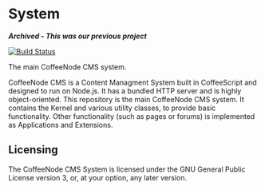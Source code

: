 # System
***Archived - This was our previous project***

[![Build Status](https://travis-ci.org/CoffeeNode-CMS/System.svg?branch=master)](https://travis-ci.org/CoffeeNode-CMS/System)

The main CoffeeNode CMS system.

CoffeeNode CMS is a Content Managment System built in CoffeeScript and designed to run on Node.js.
It has a bundled HTTP server and is highly object-oriented.
This repository is the main CoffeeNode CMS system. It contains the Kernel and various utility classes, to provide basic functionality.
Other functionality (such as pages or forums) is implemented as Applications and Extensions.

## Licensing
The CoffeeNode CMS System is licensed under the GNU General Public License version 3, or, at your option, any later version.
